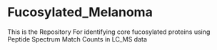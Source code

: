 # Fucosylated_Melanoma

This is the Repository For identifying core fucosylated proteins using Peptide Spectrum Match Counts in LC_MS data
